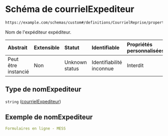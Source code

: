 # Schéma de courrielExpediteur

```txt
https://example.com/schemas/custom#/definitions/CourrielReprise/properties/nomExpediteur
```

Nom de l'expéditeur expéditeur.

| Abstrait            | Extensible | Statut         | Identifiable             | Propriétés personnalisées | Propriétés Additionnelles | Limites d'accès | Défini dans                                                                        |
| :------------------ | :--------- | :------------- | :----------------------- | :------------------------ | :------------------------ | :-------------- | :--------------------------------------------------------------------------------- |
| Peut être instancié | Non        | Unknown status | Identifiabilité inconnue | Interdit                  | Autorisé                  | aucun           | [FRW.form.schema.json\*](../out/FRW.form.schema.json "ouvrir le schéma d'origine") |

## Type de nomExpediteur

`string` ([courrielExpediteur](frw-definitions-courrielreprise-properties-courrielexpediteur-1.md))

## Exemple de nomExpediteur

```yaml
Formulaires en ligne - MESS

```
